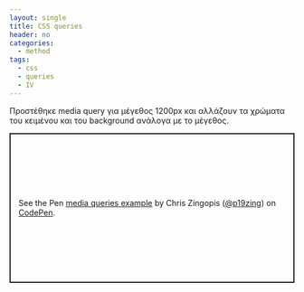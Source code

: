 ```yaml
---
layout: single
title: CSS queries
header: no
categories:
  - method
tags:
  - css
  - queries
  - IV
---
```


Προστέθηκε media query για μέγεθος 1200px και αλλάζουν τα χρώματα του κειμένου και του background
ανάλογα με το μέγεθος.

<p class="codepen" data-height="265" data-theme-id="light" data-default-tab="css,result" data-user="p19zing" data-slug-hash="ZEOoeGB" style="height: 265px; box-sizing: border-box; display: flex; align-items: center; justify-content: center; border: 2px solid; margin: 1em 0; padding: 1em;" data-pen-title="media queries example">
  <span>See the Pen <a href="https://codepen.io/p19zing/pen/ZEOoeGB">
  media queries example</a> by Chris Zingopis (<a href="https://codepen.io/p19zing">@p19zing</a>)
  on <a href="https://codepen.io">CodePen</a>.</span>
</p>
<script async src="https://static.codepen.io/assets/embed/ei.js"></script>

